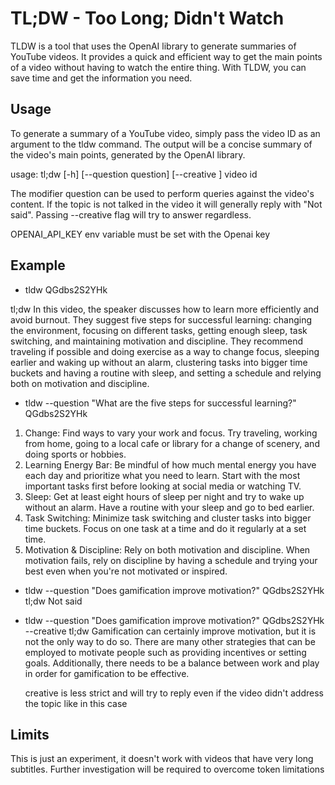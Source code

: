 # TL;DW - Too Long; Didn't Watch

TLDW is a tool that uses the OpenAI library to generate summaries of YouTube videos. It provides a quick and efficient way to get the main points of a video without having to watch the entire thing. With TLDW, you can save time and get the information you need.

## Usage

To generate a summary of a YouTube video, simply pass the video ID as an argument to the tldw command. The output will be a concise summary of the video's main points, generated by the OpenAI library.

usage: tl;dw [-h] [--question question] [--creative ] video id

The modifier question can be used to perform queries against the video's content. If the topic is not talked in the video it will generally reply with "Not said". Passing --creative flag will try to answer regardless.

OPENAI_API_KEY env variable must be set with the Openai key

## Example

- tldw QGdbs2S2YHk

tl;dw In this video, the speaker discusses how to learn more efficiently and avoid burnout. They suggest five steps for successful learning: changing the environment, focusing on different tasks, getting enough sleep, task switching, and maintaining motivation and discipline. They recommend traveling if possible and doing exercise as a way to change focus, sleeping earlier and waking up without an alarm, clustering tasks into bigger time buckets and having a routine with sleep, and setting a schedule and relying both on motivation and discipline.

- tldw --question "What are the five steps for successful learning?" QGdbs2S2YHk

1. Change: Find ways to vary your work and focus. Try traveling, working from home, going to a local cafe or library for a change of scenery, and doing sports or hobbies.
2. Learning Energy Bar: Be mindful of how much mental energy you have each day and prioritize what you need to learn. Start with the most important tasks first before looking at social media or watching TV.
3. Sleep: Get at least eight hours of sleep per night and try to wake up without an alarm. Have a routine with your sleep and go to bed earlier.
4. Task Switching: Minimize task switching and cluster tasks into bigger time buckets. Focus on one task at a time and do it regularly at a set time.
5. Motivation & Discipline: Rely on both motivation and discipline. When motivation fails, rely on discipline by having a schedule and trying your best even when you're not motivated or inspired.

- tldw --question "Does gamification improve motivation?" QGdbs2S2YHk
  tl;dw Not said

- tldw --question "Does gamification improve motivation?" QGdbs2S2YHk --creative
  tl;dw Gamification can certainly improve motivation, but it is not the only way to do so. There are many other strategies that can be employed to motivate people such as providing incentives or setting goals. Additionally, there needs to be a balance between work and play in order for gamification to be effective.

  creative is less strict and will try to reply even if the video didn't address the topic like in this case

## Limits

This is just an experiment, it doesn't work with videos that have very long subtitles. Further investigation will be required to overcome token limitations
